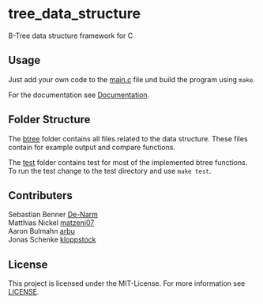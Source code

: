 # tree_data_structure
B-Tree data structure framework for C

## Usage

Just add your own code to the [main.c](/main.c) file und build the program using `make`.

For the documentation see [Documentation](/documentation/).

## Folder Structure

The [btree](/btree/) folder contains all files related to the data structure. These files contain for example output and compare functions.

The [test](/test/) folder contains test for most of the implemented btree functions.
To run the test change to the test directory and use `make test`.

## Contributers

Sebastian Benner [De-Narm](https://github.com/De-Narm)<br>
Matthias Nickel [matzeni07](https://github.com/matzeni07) <br>
Aaron Bulmahn [arbu](https://github.com/arbu) <br>
Jonas Schenke [kloppstock](https://github.com/kloppstock)

## License

This project is licensed under the MIT-License. For more information see [LICENSE](/LICENSE).
